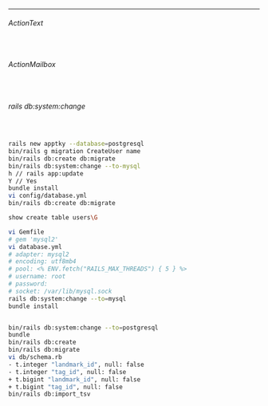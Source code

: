 ###### 
---

###### ActionText

```sh

```


```sh

```

######  ActionMailbox
```sh

```


```sh

```

###### rails db:system:change 
```sh


rails new apptky --database=postgresql
bin/rails g migration CreateUser name
bin/rails db:create db:migrate
bin/rails db:system:change --to-mysql
h // rails app:update
Y // Yes
bundle install
vi config/database.yml
bin/rails db:create db:migrate

show create table users\G
```

```sh
vi Gemfile
# gem 'mysql2'
vi database.yml
# adapter: mysql2
# encoding: utf8mb4
# pool: <% ENV.fetch("RAILS_MAX_THREADS") { 5 } %>
# username: root
# password:
# socket: /var/lib/mysql.sock
rails db:system:change --to=mysql
bundle install


bin/rails db:system:change --to=postgresql
bundle
bin/rails db:create
bin/rails db:migrate
vi db/schema.rb
- t.integer "landmark_id", null: false
- t.integer "tag_id", null: false
+ t.bigint "landmark_id", null: false
+ t.bigint "tag_id", null: false
bin/rails db:import_tsv


```


```sh

```


